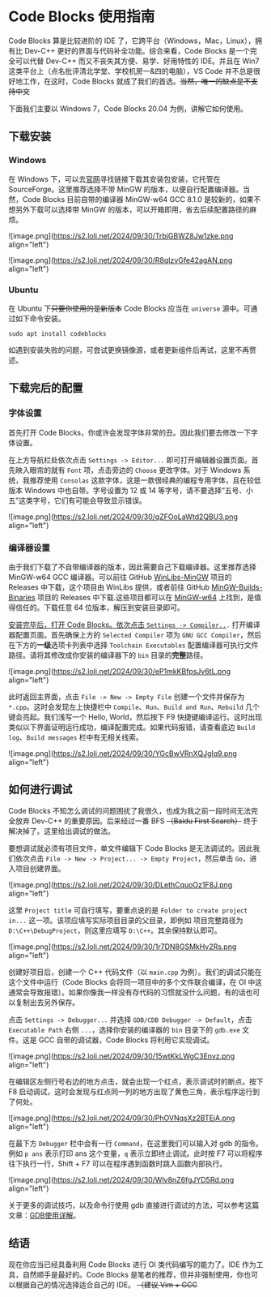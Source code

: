 # Code Blocks 使用指南

Code Blocks 算是比较进阶的 IDE 了，它跨平台（Windows，Mac，Linux），拥有比 Dev-C++ 更好的界面与代码补全功能。综合来看，Code Blocks 是一个完全可以代替 Dev-C++ 而又不丧失其方便、易学、好用特性的 IDE。并且在 Win7 这类平台上（点名批评清北学堂、学校机房一&四的电脑），VS Code 并不总是很好地工作，在这时，Code Blocks 就成了我们的首选。<s>当然，唯一的缺点是不支持中文</s>

下面我们主要以 Windows 7，Code Blocks 20.04 为例，讲解它如何使用。

## 下载安装

### Windows

在 Windows 下，可以去[官网](https://www.codeblocks.org)寻找链接下载其安装包安装，它托管在 SourceForge。这里推荐选择不带 MinGW 的版本，以便自行配置编译器。当然，Code Blocks 目前自带的编译器 MinGW-w64 GCC 8.1.0 是较新的，如果不想另外下载可以选择带 MinGW 的版本，可以开箱即用，省去后续配置路径的麻烦。

![image.png](https://s2.loli.net/2024/09/30/TrbjGBWZ8Jw1zke.png align="left")

![image.png](https://s2.loli.net/2024/09/30/R8qIzvGfe42agAN.png align="left")

### Ubuntu

在 Ubuntu 下<s>只要你使用的是新版本</s> Code Blocks 应当在 `universe` 源中。可通过如下命令安装。

```shell
sudo apt install codeblocks
```

如遇到安装失败的问题，可尝试更换镜像源，或者更新组件后再试，这里不再赘述。

## 下载完后的配置

### 字体设置

首先打开 Code Blocks，你或许会发现字体非常的丑。因此我们要去修改一下字体设置。

在上方导航栏处依次点击 `Settings -> Editor...` 即可打开编辑器设置页面。首先映入眼帘的就有 `Font` 项，点击旁边的 `Choose` 更改字体。对于 Windows 系统，我推荐使用 `Consolas` 这款字体，这是一款很经典的编程专用字体，且在较低版本 Windows 中也自带。字号设置为 12 或 14 等字号，请不要选择“五号、小五”这类字号，它们有可能会导致显示错误。

![image.png](https://s2.loli.net/2024/09/30/qZFOoLaWtd2QBU3.png align="left")

### 编译器设置

由于我们下载了不自带编译器的版本，因此需要自己下载编译器。这里推荐选择 MinGW-w64 GCC 编译器。可以前往 GitHub [WinLibs-MinGW](https://github.com/brechtsanders/winlibs_mingw) 项目的 Releases 中下载，这个项目由 WinLibs 提供，或者前往 GitHub [MinGW-Builds-Binaries](https://github.com/niXman/mingw-builds-binaries) 项目的 Releases 中下载.这些项目都可以在 [MinGW-w64](https://www.mingw-w64.org/) 上找到，是值得信任的。下载任意 64 位版本，解压到安装目录即可。

[安装完毕后，](https://www.mingw-w64.org/)[打开 Code Blocks。依次点击 `Settings -> Compiler..`](https://github.com/niXman/mingw-builds-binaries/releases)`.` 打开编译器配置页面。首先确保上方的 `Selected Compiler` 项为 `GNU GCC Compiler`，然后在下方的**一级**选项卡列表中选择 `Toolchain Executables` 配置编译器可执行文件路径。请将其修改成你安装的编译器下的 `bin` 目录的**完整**路径。

![image.png](https://s2.loli.net/2024/09/30/eP1mkKBfpsJv6tL.png align="left")

此时返回主界面，点击 `File -> New -> Empty File` 创建一个文件并保存为 `*.cpp`。这时会发现左上快捷栏中 `Compile`、`Run`、`Build and Run`、`Rebuild` 几个键会亮起。我们浅写一个 Hello, World，然后按下 F9 快捷键编译运行。这时出现类似以下界面证明运行成功，编译配置完成。如果代码报错，请查看底边 `Build log`、`Build messages` 栏中有无相关线索。

![image.png](https://s2.loli.net/2024/09/30/YGcBwVRnXQJgIq9.png align="left")

## 如何进行调试

Code Blocks 不知怎么调试的问题困扰了我很久，也成为我之前一段时间无法完全放弃 Dev-C++ 的重要原因。后来经过一番 BFS <s>（Baidu First Search）</s> 终于解决掉了。这里给出调试的做法。

要想调试就必须有项目文件，单文件编辑下 Code Blocks 是无法调试的。因此我们依次点击 `File -> New -> Project... -> Empty Project`，然后单击 `Go`，进入项目创建界面。

![image.png](https://s2.loli.net/2024/09/30/DLethCquoOz1F8J.png align="left")

这里 `Project title` 可自行填写，要重点说的是 `Folder to create project in...` 这一项。该项应填写实际项目目录的父目录，即例如 项目完整路径为 `D:\C++\DebugProject`，则这里应填写 `D:\C++`。其余保持默认即可。

![image.png](https://s2.loli.net/2024/09/30/1r7DN8GSMkHv2Rs.png align="left")

创建好项目后，创建一个 C++ 代码文件（以 `main.cpp` 为例）。我们的调试只能在这个文件中运行（Code Blocks 会将同一项目中的多个文件联合编译，在 OI 中这通常会导致报错）。如果你像我一样没有存代码的习惯就没什么问题，有的话也可以复制出去另外保存。

点击 `Settings -> Debugger...` 并选择 `GDB/CDB Debugger -> Default`，点击 `Executable Path` 右侧 `...`，选择你安装的编译器的 `bin` 目录下的 `gdb.exe` 文件。这是 GCC 自带的调试器，Code Blocks 将利用它实现调试。

![image.png](https://s2.loli.net/2024/09/30/15wtKkLWgC3Envz.png align="left")

在编辑区左侧行号右边的地方点击，就会出现一个红点，表示调试时的断点。按下 F8 启动调试，这时会发现与红点同一列的地方出现了黄色三角，表示程序运行到了何处。

![image.png](https://s2.loli.net/2024/09/30/PhOVNqsXz2BTEjA.png align="left")

在最下方 `Debugger` 栏中会有一行 `Command`，在这里我们可以输入对 gdb 的指令。例如 `p ans` 表示打印 ans 这个变量，`q` 表示立即终止调试。此时按 F7 可以将程序往下执行一行，Shift + F7 可以在程序遇到函数时跳入函数内部执行。

![image.png](https://s2.loli.net/2024/09/30/Wlv8nZ6fgJYD5Rd.png align="left")

关于更多的调试技巧，以及命令行使用 gdb 直接进行调试的方法，可以参考这篇文章：[GDB使用详解](https://zhuanlan.zhihu.com/p/297925056)。

## 结语

现在你应当已经具备利用 Code Blocks 进行 OI 类代码编写的能力了。IDE 作为工具，自然顺手是最好的。Code Blocks 是笔者的推荐，但并非强制使用，你也可以根据自己的情况选择适合自己的 IDE。 <s>（建议 Vim + GCC</s>